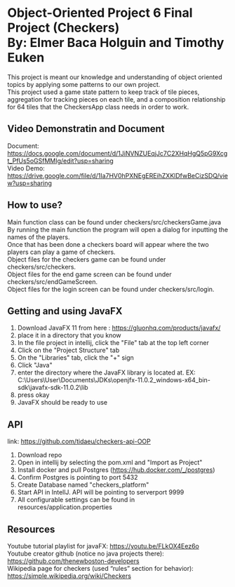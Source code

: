 Object-Oriented Project 6 Final Project (Checkers)  
By: Elmer Baca Holguin and Timothy Euken
=======================
This project is meant our knowledge and understanding of object oriented topics by applying some patterns to our own project.  
This project used a game state pattern to keep track of tile pieces, aggregation for tracking pieces on each tile, and a composition
relationship for 64 tiles that the CheckersApp class needs in order to work.

Video Demonstratin and Document
------------------
Document: https://docs.google.com/document/d/1JiNVNZUEqjJc7C2XHqHgQ5pG9Xcgt_PfUs5oGSfMMIg/edit?usp=sharing  
Video Demo: https://drive.google.com/file/d/1Ia7HV0hPXNEgEREihZXKlDfwBeCizSDQ/view?usp=sharing

How to use?
------------------
Main function class can be found under checkers/src/checkersGame.java  
By running the main function the program will open a dialog for inputting the names of the players.  
Once that has been done a checkers board will appear where the two players can play a game of checkers.  
Object files for the checkers game can be found under checkers/src/checkers.  
Object files for the end game screen can be found under checkers/src/endGameScreen.  
Object files for the login screen can be found under checkers/src/login.

Getting and using JavaFX
-------------------
1. Download JavaFX 11 from here : https://gluonhq.com/products/javafx/  
2. place it in a directory that you know  
3. In the file project in intellij, click the "File" tab at the top left corner  
4. Click on the "Project Structure" tab  
5. On the "Libraries" tab, click the "+" sign  
6. Click "Java"
7. enter the directory where the JavaFX library is located at. EX: C:\Users\User\Documents\JDKs\openjfx-11.0.2_windows-x64_bin-sdk\javafx-sdk-11.0.2\lib  
8. press okay
9. JavaFX should be ready to use

API
------------------
link: https://github.com/tidaeu/checkers-api-OOP
1. Download repo
2. Open in intellij by selecting the pom.xml and "Import as Project"
3. Install docker and pull Postgres (https://hub.docker.com/_/postgres)
4. Confirm Postgres is pointing to port 5432
5. Create Database named "checkers_platform"
6. Start API in IntellJ. API will be pointing to serverport 9999
7. All configurable settings can be found in resources/application.properties

Resources
------------------
Youtube tutorial playlist for javaFX: https://youtu.be/FLkOX4Eez6o  
Youtube creator github (notice no java projects there): https://github.com/thenewboston-developers  
Wikipedia page for checkers (used “rules” section for behavior): https://simple.wikipedia.org/wiki/Checkers  
